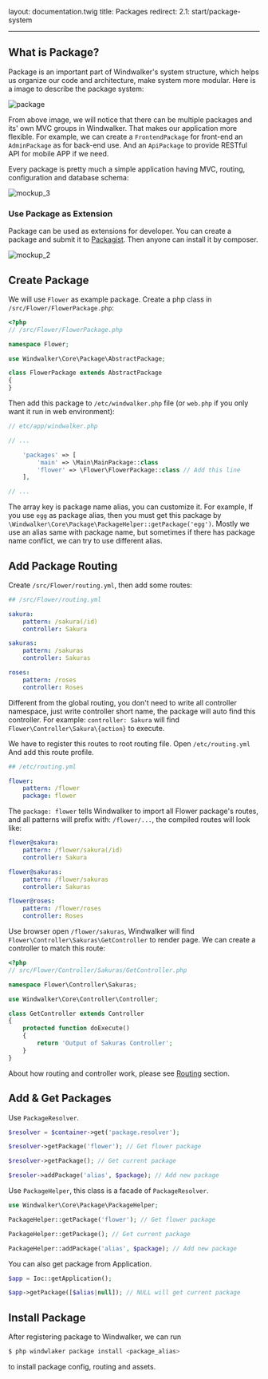 layout: documentation.twig
title: Packages
redirect:
    2.1: start/package-system 

---

## What is Package?

Package is an important part of Windwalker's system structure, which helps us organize our code and architecture, make system more modular.
Here is a image to describe the package system:

![package](https://cloud.githubusercontent.com/assets/1639206/5579031/b4c50ed8-906e-11e4-8964-a1f2d949fc88.png)

From above image, we will notice that there can be multiple packages and its' own MVC groups in Windwalker. That makes our application
 more flexible. For example, we can create a `FrontendPackage` for front-end an `AdminPackage` as for back-end use.
 And an `ApiPackage` to provide RESTful API for mobile APP if we need.

Every package is pretty much a simple application having MVC, routing, configuration and database schema:

![mockup_3](https://cloud.githubusercontent.com/assets/1639206/5579086/ff7483ea-906f-11e4-9663-31c9276493af.png)

### Use Package as Extension

Package can be used as extensions for developer. You can create a package and submit it to [Packagist](https://packagist.org/).
Then anyone can install it by composer.

![mockup_2](https://cloud.githubusercontent.com/assets/1639206/5579085/ff715d8c-906f-11e4-92dc-43c3839e0ef8.png)

## Create Package

We will use `Flower` as example package. Create a php class in `/src/Flower/FlowerPackage.php`:

``` php
<?php
// /src/Flower/FlowerPackage.php

namespace Flower;

use Windwalker\Core\Package\AbstractPackage;

class FlowerPackage extends AbstractPackage
{
}
```

Then add this package to `/etc/windwalker.php` file (or `web.php` if you only want it run in web environment):

``` php
// etc/app/windwalker.php

// ...

    'packages' => [
        'main' => \Main\MainPackage::class
        'flower' => \Flower\FlowerPackage::class // Add this line
    ],

// ...
```

The array key is package name alias, you can customize it. For example, If you use `egg` as package alias, then you must
get this package by `\Windwalker\Core\Package\PackageHelper::getPackage('egg')`. Mostly we use an alias same with package name,
but sometimes if there has package name conflict, we can try to use different alias.

## Add Package Routing

Create `/src/Flower/routing.yml`, then add some routes:

``` yaml
## /src/Flower/routing.yml

sakura:
    pattern: /sakura(/id)
    controller: Sakura

sakuras:
    pattern: /sakuras
    controller: Sakuras

roses:
    pattern: /roses
    controller: Roses
```

Different from the global routing, you don't need to write all controller namespace, just write controller short name,
the package will auto find this controller. For example: `controller: Sakura` will find `Flower\Controller\Sakura\{action}` to execute.

We have to register this routes to root routing file. Open `/etc/routing.yml` And add this route profile.

``` yaml
## /etc/routing.yml

flower:
    pattern: /flower
    package: flower
```

The `package: flower` tells Windwalker to import all Flower package's routes, and all patterns will prefix with: `/flower/...`,
the compiled routes will look like:

``` yaml
flower@sakura:
    pattern: /flower/sakura(/id)
    controller: Sakura

flower@sakuras:
    pattern: /flower/sakuras
    controller: Sakuras

flower@roses:
    pattern: /flower/roses
    controller: Roses
```

Use browser open `/flower/sakuras`, Windwalker will find `Flower\Controller\Sakuras\GetController` to render page.
We can create a controller to match this route:

``` php
<?php
// src/Flower/Controller/Sakuras/GetController.php

namespace Flower\Controller\Sakuras;

use Windwalker\Core\Controller\Controller;

class GetController extends Controller
{
	protected function doExecute()
	{
		return 'Output of Sakuras Controller';
	}
}
```

About how routing and controller work, please see [Routing](routing.html) section.

## Add & Get Packages

Use `PackageResolver`.

``` php
$resolver = $container->get('package.resolver');

$resolver->getPackage('flower'); // Get flower package

$resolver->getPackage(); // Get current package

$resoler->addPackage('alias', $package); // Add new package
```

Use `PackageHelper`, this class is a facade of `PackageResolver`.

``` php
use Windwalker\Core\Package\PackageHelper;

PackageHelper::getPackage('flower'); // Get flower package

PackageHelper::getPackage(); // Get current package

PackageHelper::addPackage('alias', $package); // Add new package
```

You can also get package from Application.

``` php
$app = Ioc::getApplication();

$app->getPackage([$alias|null]); // NULL will get current package
```

## Install Package

After registering package to Windwalker, we can run

``` php
$ php windwlaker package install <package_alias>
```

to install package config, routing and assets.
